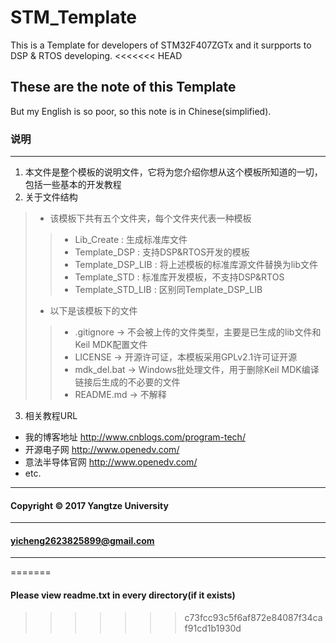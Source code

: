 # STM_Template 
This is a Template for developers of STM32F407ZGTx and it surpports to DSP &amp; RTOS developing.
<<<<<<< HEAD
## These are the note of this Template

But my English is so poor, so this note is in Chinese(simplified). 
### 说明
***
1. 本文件是整个模板的说明文件，它将为您介绍你想从这个模板所知道的一切，包括一些基本的开发教程
2. 关于文件结构
> + 该模板下共有五个文件夹，每个文件夹代表一种模板
>> + Lib_Create : 生成标准库文件
>> + Template_DSP : 支持DSP&RTOS开发的模板
>> + Template_DSP_LIB : 将上述模板的标准库源文件替换为lib文件
>> + Template_STD : 标准库开发模板，不支持DSP&RTOS
>> + Template_STD_LIB : 区别同Template_DSP_LIB
> + 以下是该模板下的文件
>> + .gitignore -> 不会被上传的文件类型，主要是已生成的lib文件和Keil MDK配置文件
>> + LICENSE -> 开源许可证，本模板采用GPLv2.1许可证开源
>> + mdk_del.bat -> Windows批处理文件，用于删除Keil MDK编译链接后生成的不必要的文件
>> + README.md -> 不解释
3. 相关教程URL
+ 我的博客地址    <http://www.cnblogs.com/program-tech/>
+ 开源电子网      <http://www.openedv.com/>
+ 意法半导体官网 <http://www.openedv.com/>
+ etc.
---
#### Copyright &copy; 2017 Yangtze University 
---
#### yicheng2623825899@gmail.com
---
=======
#### Please view readme.txt in every directory(if it exists)
>>>>>>> c73fcc93c5f6af872e84087f34caf91cd1b1930d
